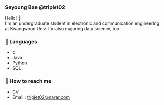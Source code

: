 ### Seyoung Bae @triplet02

Hello! 👋  
I'm an undergraduate student in electronic and communication engineering at Kwangwoon Univ. I'm also majoring data science, too.  


### 🌱 Languages  
* C
* Java  
* Python  
* SQL  
  
### 📮 How to reach me  
* CV
* Email : <triplet02@naver.com>
<!--
**triplet02/triplet02** is a ✨ _special_ ✨ repository because its `README.md` (this file) appears on your GitHub profile.

Here are some ideas to get you started:

- 🔭 I’m currently working on ...
- 🌱 I’m currently learning ...
- 👯 I’m looking to collaborate on ...
- 🤔 I’m looking for help with ...
- 💬 Ask me about ...
- 📫 How to reach me: ...
- 😄 Pronouns: ...
- ⚡ Fun fact: ...
-->
